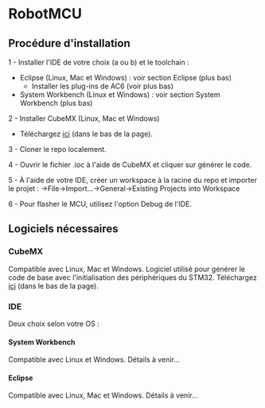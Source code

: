 # RobotMCU

## Procédure d'installation

1 - Installer l'IDE de votre choix (a ou b) et le toolchain :
  - Eclipse (Linux, Mac et Windows) : voir section Eclipse (plus bas)
    - Installer les plug-ins de AC6 (voir plus bas)
  - System Workbench (Linux et Windows) : voir section System Workbench (plus bas)
  
2 - Installer CubeMX (Linux, Mac et Windows)
  - Téléchargez [ici](http://www.st.com/content/st_com/en/products/development-tools/software-development-tools/stm32-software-development-tools/stm32-configurators-and-code-generators/stm32cubemx.html?sc=stm32cubemx) (dans le bas de la page).

3 - Cloner le repo localement.

4 - Ouvrir le fichier .ioc à l'aide de CubeMX et cliquer sur générer le code.

5 - À l'aide de votre IDE, créer un workspace à la racine du repo et importer le projet :
  ->File->Import...->General->Existing Projects into Workspace
  
6 - Pour flasher le MCU, utilisez l'option Debug de l'IDE.

## Logiciels nécessaires
### CubeMX
Compatible avec Linux, Mac et Windows. Logiciel utilisé pour générer le code de base avec l'initialisation des périphériques du STM32. Téléchargez [ici](http://www.st.com/content/st_com/en/products/development-tools/software-development-tools/stm32-software-development-tools/stm32-configurators-and-code-generators/stm32cubemx.html?sc=stm32cubemx) (dans le bas de la page).

### IDE
Deux choix selon votre OS :

#### System Workbench
Compatible avec Linux et Windows.
Détails à venir...

#### Eclipse
Compatible avec Linux, Mac et Windows.
Détails à venir...
